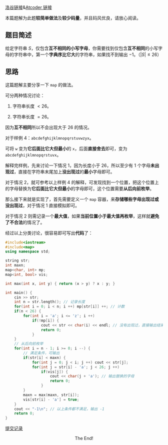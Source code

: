 [洛谷链接](https://www.luogu.com.cn/problem/AT_agc022_a)&[Atcoder 链接](https://www.luogu.com.cn/remoteJudgeRedirect/atcoder/agc022_a)

本篇题解为此题**较简单做法**及**较少码量**，并且码风优良，请放心阅读。

## 题目简述

给定字符串 $S$，仅包含**互不相同的小写字母**，你需要找到仅包含**互不相同**的小写字母的字符串中，第一个**字典序比它大**的字符串，如果找不到输出 $-1$。（$| S | \le 26$）

## 思路

这篇题解主要分享一下 `map` 的做法。

可分两种情况讨论：

1. 字符串长度 $< 26$。

2. 字符串长度 $= 26$。

因为**互不相同**所以不会出现大于 $26$ 的情况。

对于样例 $4$：`abcdefghijklmnopqrstuvwzyx`。

可将 `w` 变为**它后面比它大但最小**的 `x`，后面**直接舍去**即可，变为 `abcdefghijklmnopqrstuvx`。

解释完样例，先来讨论一下情况 $1$，因为长度小于 $26$，所以至少有 $1$ 个字母**未出现过**，直接在字符串末尾加上**没出现过**的**最小**字母即可。

对于情况 $2$，就可参考以上样例 $4$ 的解释，可发现找到一个位置，把这个位置上的字母替换为**它后面比它大但最小**的字母即可，这个位置需要**从后向前枚举**。

那么接下来就是实现了，首先需要定义一个 `map` 容器，来**存储哪些字母出现过或没出现过**，对于情况 $1$ 直接模拟即可。

对于情况 $2$ 则需记录一个**最大值**，如果**当前位置小于最大值再枚举**，这样就**避免了不合法**的情况了。

经过以上分类讨论，很容易即可写出**代码**了：

```cpp
#include<iostream>
#include<map>
using namespace std;

string str;
int maxn;
map<char, int> mp;
map<int, bool> vis;

int max(int x, int y) { return (x > y) ? x : y; }

int main() {
	cin >> str;
	int n = str.length(); // 记录长度
	for(int i = 0; i < n; i ++) mp[str[i]] ++; // 计数
	if(n < 26) {
		for(int i = 'a'; i <= 'z'; i ++) 
			if(!mp[i]) {
				cout << str << char(i) << endl; // 没有出现过，直接输出结束
				return 0;
			}
	}
  	// 从后向前枚举
	for(int i = n - 1; i >= 0; i --) {
  		// 满足条件，可输出
		if(str[i] < maxn) {
			for(int j = 0; j < i; j ++) cout << str[j];
			for(int j = str[i] - 'a'; j < 26; j ++) 
				if(vis[j]) {
					cout << char(j + 'a'); // 输出替换的字母
					return 0;
				}
		}
		maxn = max(maxn, str[i]);
		vis[str[i] - 'a'] = true;
	}
	cout << "-1\n"; // 以上条件都不满足，输出 -1
	return 0;
}
```

[提交记录](https://www.luogu.com.cn/record/117918063)

$$\text{The End!}$$